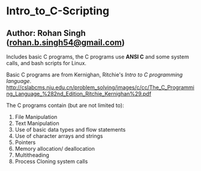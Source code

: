 # Intro_to_C-Scripting

## Author: **Rohan Singh** (rohan.b.singh54@gmail.com)

Includes basic C programs, the C programs use **ANSI C** and some system calls, and bash scripts for Linux.

Basic C programs are from Kernighan, Ritchie's *Intro to C programming language*.
http://cslabcms.nju.edu.cn/problem_solving/images/c/cc/The_C_Programming_Language_%282nd_Edition_Ritchie_Kernighan%29.pdf

The C programs contain (but are not limited to):
1) File Manipulation
2) Text Manipulation
3) Use of basic data types and flow statements
4) Use of character arrays and strings
5) Pointers 
6) Memory allocation/ deallocation
7) Multitheading
8) Process Cloning system calls


